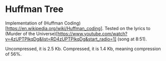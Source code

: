 # Huffman Tree

Implementation of (Huffman Coding)[https://en.wikipedia.org/wiki/Huffman_coding]. 
Tested on the lyrics to (Murder of the Universe)[https://www.youtube.com/watch?v=4zUPTPlkqDg&list=RD4zUPTPlkqDg&start_radio=1] (song at 8:51). 

Uncompressed, it is 2.5 Kb. Compressed, it is 1.4 Kb, meaning compression of 56%.

